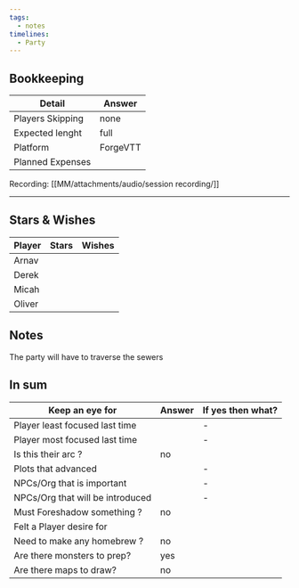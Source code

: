 ```yaml
---
tags:
  - notes
timelines:
  - Party
---
```

## Bookkeeping

| Detail           | Answer   |
| ---------------- | -------- |
| Players Skipping | none     |
| Expected lenght  | full     |
| Platform         | ForgeVTT |
| Planned Expenses |          |
Recording: [[MM/attachments/audio/session recording/]]

----
## Stars & Wishes

| Player | Stars | Wishes |
| ------ | ----- | ------ |
| Arnav  |       |        |
| Derek  |       |        |
| Micah  |       |        |
| Oliver |       |        |
## Notes

The party will have to traverse the sewers



## In sum

| Keep an eye for                  | Answer | If yes then what? |
| -------------------------------- | ------ | ----------------- |
| Player least focused last time   |        | -                 |
| Player most focused last time    |        | -                 |
| Is this their arc ?              | no     |                   |
| Plots that advanced              |        | -                 |
| NPCs/Org that is important       |        | -                 |
| NPCs/Org that will be introduced |        | -                 |
| Must Foreshadow something ?      | no     |                   |
| Felt a Player desire for         |        |                   |
| Need to make any homebrew ?      | no     |                   |
| Are there monsters to prep?      | yes    |                   |
| Are there maps to draw?          | no     |                   |

